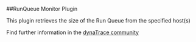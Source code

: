 ##RunQueue Monitor Plugin
    
This plugin retrieves the size of the Run Queue from the specified host(s)

Find further information in the [dynaTrace community](https://community.dynatrace.com/community/display/DL/RunQueue+Monitor+Plugin)  